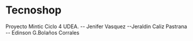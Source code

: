 # Tecnoshop
Proyecto Mintic Ciclo 4 UDEA.
-- Jenifer Vasquez
--Jeraldin Caliz Pastrana
-- Edinson G.Bolaños Corrales